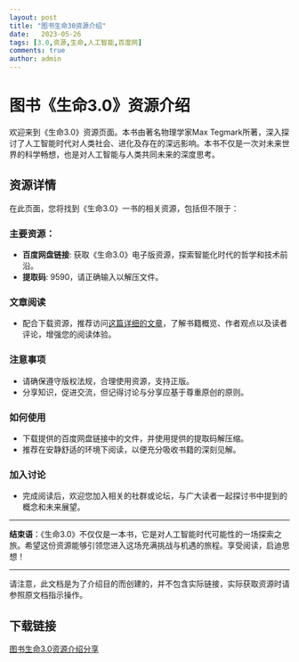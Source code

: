 ```yaml
---
layout: post
title: "图书生命30资源介绍"
date:   2023-05-26
tags: [3.0,资源,生命,人工智能,百度网]
comments: true
author: admin
---
```

# 图书《生命3.0》资源介绍

欢迎来到《生命3.0》资源页面。本书由著名物理学家Max Tegmark所著，深入探讨了人工智能时代对人类社会、进化及存在的深远影响。本书不仅是一次对未来世界的科学畅想，也是对人工智能与人类共同未来的深度思考。

## 资源详情

在此页面，您将找到《生命3.0》一书的相关资源，包括但不限于：

### 主要资源：
- **百度网盘链接**: 获取《生命3.0》电子版资源，探索智能化时代的哲学和技术前沿。
- **提取码**: 9590，请正确输入以解压文件。

### 文章阅读
- 配合下载资源，推荐访问[这篇详细的文章](https://blog.csdn.net/weixin_44472864/article/details/87084413)，了解书籍概览、作者观点以及读者评论，增强您的阅读体验。

### 注意事项
- 请确保遵守版权法规，合理使用资源，支持正版。
- 分享知识，促进交流，但记得讨论与分享应基于尊重原创的原则。

### 如何使用
- 下载提供的百度网盘链接中的文件，并使用提供的提取码解压缩。
- 推荐在安静舒适的环境下阅读，以便充分吸收书籍的深刻见解。

### 加入讨论
- 完成阅读后，欢迎您加入相关的社群或论坛，与广大读者一起探讨书中提到的概念和未来展望。

---

**结束语**：《生命3.0》不仅仅是一本书，它是对人工智能时代可能性的一场探索之旅。希望这份资源能够引领您进入这场充满挑战与机遇的旅程。享受阅读，启迪思想！

---

请注意，此文档是为了介绍目的而创建的，并不包含实际链接，实际获取资源时请参照原文档指示操作。

## 下载链接

[图书生命3.0资源介绍分享](https://pan.quark.cn/s/cce3609d2589)